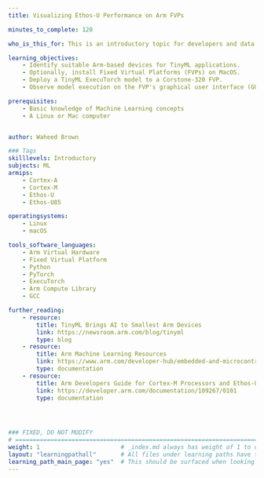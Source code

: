 ```yaml
---
title: Visualizing Ethos-U Performance on Arm FVPs

minutes_to_complete: 120

who_is_this_for: This is an introductory topic for developers and data scientists new to Tiny Machine Learning (TinyML), who want to visualize ExecuTorch performance on a virtual device.

learning_objectives:
    - Identify suitable Arm-based devices for TinyML applications.
    - Optionally, install Fixed Virtual Platforms (FVPs) on MacOS.
    - Deploy a TinyML ExecuTorch model to a Corstone-320 FVP.
    - Observe model execution on the FVP's graphical user interface (GUI).

prerequisites:
    - Basic knowledge of Machine Learning concepts
    - A Linux or Mac computer


author: Waheed Brown

### Tags
skilllevels: Introductory
subjects: ML
armips:
    - Cortex-A
    - Cortex-M
    - Ethos-U
    - Ethos-U85

operatingsystems:
    - Linux
    - macOS

tools_software_languages:
    - Arm Virtual Hardware
    - Fixed Virtual Platform
    - Python
    - PyTorch
    - ExecuTorch
    - Arm Compute Library
    - GCC

further_reading:
    - resource:
        title: TinyML Brings AI to Smallest Arm Devices
        link: https://newsroom.arm.com/blog/tinyml
        type: blog
    - resource:
        title: Arm Machine Learning Resources
        link: https://www.arm.com/developer-hub/embedded-and-microcontrollers/ml-solutions/getting-started
        type: documentation
    - resource:
        title: Arm Developers Guide for Cortex-M Processors and Ethos-U NPU
        link: https://developer.arm.com/documentation/109267/0101
        type: documentation




### FIXED, DO NOT MODIFY
# ================================================================================
weight: 1                       # _index.md always has weight of 1 to order correctly
layout: "learningpathall"       # All files under learning paths have this same wrapper
learning_path_main_page: "yes"  # This should be surfaced when looking for related content. Only set for _index.md of learning path content.
---
```

